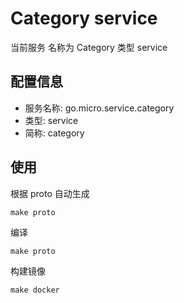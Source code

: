# Category service 
当前服务 名称为 Category 类型 service

## 配置信息

- 服务名称: go.micro.service.category
- 类型: service
- 简称: category

## 使用
根据 proto 自动生成
```
make proto
```

编译
```
make proto
```

构建镜像
```
make docker
```